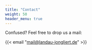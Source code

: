 ```yaml
---
title: "Contact"
weight: 50
header_menu: true
---
```


Confused? Feel free to drop us a mail:

{{< email "mail@landau-jongliert.de" >}}
